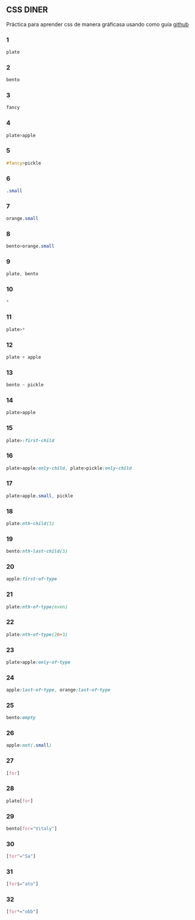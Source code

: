 ## CSS DINER

Práctica para aprender css de manera gráficasa usando como guía [github](https://flukeout.github.io/)

### 1
```css
plate
```

### 2
```css
bento
```

### 3
```css
fancy
```

### 4
```css
plate>apple
```

### 5
```css
#fancy>pickle
```

### 6
```css
.small
```

### 7
```css
orange.small
```

### 8
```css
bento>orange.small
```

### 9
```css
plate, bento
```

### 10
```css
*
```

### 11
```css
plate>*
```

### 12
```css
plate + apple
```

### 13
```css
bento ~ pickle
```

### 14
```css
plate>apple
```

### 15
```css
plate>:first-child
```

### 16
```css
plate>apple:only-child, plate>pickle:only-child
```

### 17
```css
plate>apple.small, pickle
```

### 18
```css
plate:nth-child(3)
```

### 19
```css
bento:nth-last-child(3)
```

### 20
```css
apple:first-of-type
```

### 21
```css
plate:nth-of-type(even)
```

### 22
```css
plate:nth-of-type(2n+3)
```

### 23
```css
plate>apple:only-of-type
```

### 24
```css
apple:last-of-type, orange:last-of-type
```

### 25
```css
bento:empty
```

### 26
```css
apple:not(.small)
```

### 27
```css
[for]
```

### 28
```css
plate[for]
```

### 29
```css
bento[for="Vitaly"]
```

### 30
```css
[for^="Sa"]
```

### 31
```css
[for$="ato"]
```

### 32
```css
[for*="obb"]
```